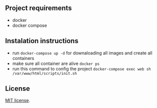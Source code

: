 ## Project requirements
- docker 
- docker compose

## Instalation instructions
- run `docker-compose up -d` for downaloading all images and create all containers
- make sure all container are alive `docker ps`
- run this command to config the project `docker-compose exec web sh /var/www/html/scripts/init.sh`

## License

 [MIT license](https://opensource.org/licenses/MIT).
